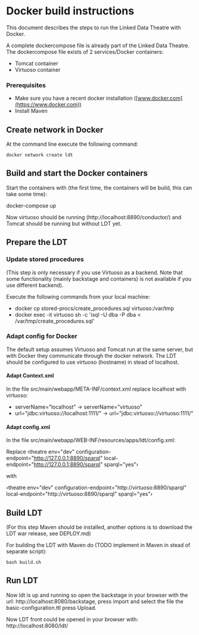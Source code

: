 # Docker build instructions
This document describes the steps to run the Linked Data Theatre with Docker.

A complete dockercompose file is already part of the Linked Data Theatre. The dockercompose file exists of 2 services/Docker containers:
- Tomcat container
- Virtuoso container

### Prerequisites

- Make sure you have a recent docker installation ([www.docker.com](https://www.docker.com))
- Install Maven

## Create network in Docker

At the command line execute the following command:

	docker network create ldt

## Build and start the Docker containers

Start the containers with (the first time, the containers will be build, this can take some time):

  docker-compose up

Now virtuoso should be running (http://localhost:8890/conductor/) and Tomcat should be running but without LDT yet.

## Prepare the LDT

### Update stored procedures
(This step is only necessary if you use Virtuoso as a backend. Note that some functionality (mainly backstage and containers) is not available if you use different backend).

Execute the following commands from your local machine:
- docker cp stored-procs/create_procedures.sql virtuoso:/var/tmp
- docker exec -it virtuoso sh -c 'isql -U dba -P dba < /var/tmp/create_procedures.sql'

### Adapt config for Docker
The default setup assumes Virtuoso and Tomcat run at the same server, but with Docker they communicate through the docker network. The LDT should be configured to use virtuoso (hostname) in stead of localhost.

#### Adapt Context.xml
In the file src/main/webapp/META-INF/context.xml replace localhost with virtuoso:
- serverName="localhost" -> serverName="virtuoso"
- url="jdbc:virtuoso://localhost:1111/" -> url="jdbc:virtuoso://virtuoso:1111/"

#### Adapt config.xml
In the file src/main/webapp/WEB-INF/resources/apps/ldt/config.xml:

Replace &lsaquo;theatre env="dev" configuration-endpoint="http://127.0.0.1:8890/sparql" local-endpoint="http://127.0.0.1:8890/sparql" sparql="yes"&rsaquo;

with

&lsaquo;theatre env="dev" configuration-endpoint="http://virtuoso:8890/sparql" local-endpoint="http://virtuoso:8890/sparql" sparql="yes"&rsaquo;

## Build LDT
(For this step Maven should be installed, another options is to download the LDT war release, see DEPLOY.md)

For building the LDT with Maven do (TODO implement in Maven in stead of separate script):

	bash build.sh

## Run LDT
Now ldt is up and running so open the backstage in your browser with the url:
http://localhost:8080/backstage, press import and select the file the basic-configuration.ttl press Upload.

Now LDT front could be opened in your browser with:
http://localhost:8080/ldt/
